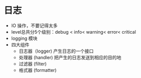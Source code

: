 # 日志
 - IO 操作，不要记得太多
 - level总共分5个级别：debug < info< warning< error< critical
 - logging 模块
 - 四大组件
    - 日志器（logger) 产生日志的一个接口
    - 处理器 (handler) 把产生的日志发送到相应的目的地
    - 过滤器 (filter) 
    - 格式器 (formatter)
